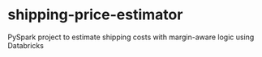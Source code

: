 # shipping-price-estimator
PySpark project to estimate shipping costs with margin-aware logic using Databricks

